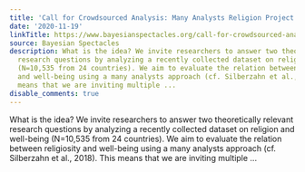 ```yaml
---
title: 'Call for Crowdsourced Analysis: Many Analysts Religion Project (MARP)'
date: '2020-11-19'
linkTitle: https://www.bayesianspectacles.org/call-for-crowdsourced-analysis-many-analysts-religion-project-marp/
source: Bayesian Spectacles
description: What is the idea? We invite researchers to answer two theoretically relevant
  research questions by analyzing a recently collected dataset on religion and well-being
  (N=10,535 from 24 countries). We aim to evaluate the relation between religiosity
  and well-being using a many analysts approach (cf. Silberzahn et al., 2018). This
  means that we are inviting multiple ...
disable_comments: true
---
```

What is the idea? We invite researchers to answer two theoretically relevant research questions by analyzing a recently collected dataset on religion and well-being (N=10,535 from 24 countries). We aim to evaluate the relation between religiosity and well-being using a many analysts approach (cf. Silberzahn et al., 2018). This means that we are inviting multiple ...